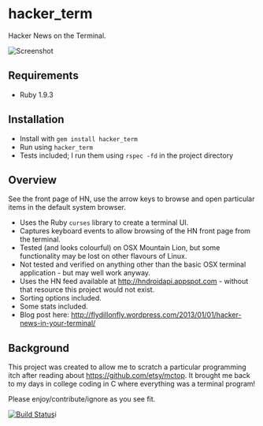 hacker_term
==========
Hacker News on the Terminal.

![Screenshot](http://flydillonfly.files.wordpress.com/2013/01/hacker_term_png1.png)

Requirements
------------
* Ruby 1.9.3

Installation
------------
* Install with `gem install hacker_term`
* Run using `hacker_term`
* Tests included; I run them using `rspec -fd` in the project directory

Overview
--------
See the front page of HN, use the arrow keys to browse and open particular items in the default system browser.

* Uses the Ruby `curses` library to create a terminal UI.
* Captures keyboard events to allow browsing of the HN front page from the terminal.
* Tested (and looks colourful) on OSX Mountain Lion, but some functionality may be lost on other flavours of Linux. 
* Not tested and verified on anything other than the basic OSX terminal application - but may well work anyway.
* Uses the HN feed available at http://hndroidapi.appspot.com - without that resource this project would not exist.
* Sorting options included.
* Some stats included.
* Blog post here: http://flydillonfly.wordpress.com/2013/01/01/hacker-news-in-your-terminal/

Background
----------
This project was created to allow me to scratch a particular programming itch after reading about https://github.com/etsy/mctop. It brought me back to my days in college coding in C where everything was a terminal program!

Please enjoy/contribute/ignore as you see fit.

[![Build Status](https://travis-ci.org/ciaranarcher/hacker_term.png)](https://travis-ci.org/ciaranarcher/hacker_term)i
